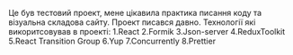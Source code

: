 Це був тестовий проект, мене цікавила практика писання коду та візуальна складова сайту. Проект писався давно.
Технології які викоритсовував в проекті:
1.React
2.Formik
3.Json-server
4.ReduxToolkit
5.React Transition Group
6.Yup
7.Concurrently
8.Prettier

